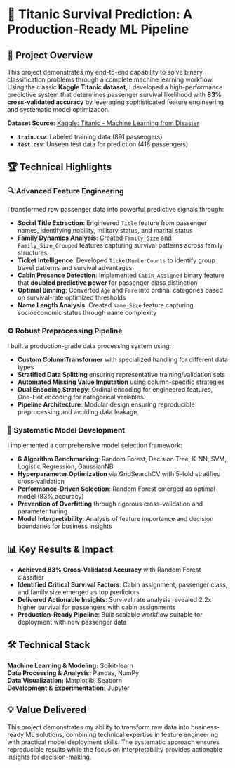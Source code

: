 # 🚢 Titanic Survival Prediction: A Production-Ready ML Pipeline

## 🎯 Project Overview
This project demonstrates my end-to-end capability to solve binary classification problems through a complete machine learning workflow. Using the classic **Kaggle Titanic dataset**, I developed a high-performance predictive system that determines passenger survival likelihood with **83% cross-validated accuracy** by leveraging sophisticated feature engineering and systematic model optimization.

**Dataset Source:** [Kaggle: Titanic - Machine Learning from Disaster](https://www.kaggle.com/c/titanic/data)
- **`train.csv`**: Labeled training data (891 passengers)
- **`test.csv`**: Unseen test data for prediction (418 passengers)

## 🏆 Technical Highlights

### 🔍 Advanced Feature Engineering
I transformed raw passenger data into powerful predictive signals through:
- **Social Title Extraction**: Engineered `Title` feature from passenger names, identifying nobility, military status, and marital status
- **Family Dynamics Analysis**: Created `Family_Size` and `Family_Size_Grouped` features capturing survival patterns across family structures
- **Ticket Intelligence**: Developed `TicketNumberCounts` to identify group travel patterns and survival advantages
- **Cabin Presence Detection**: Implemented `Cabin_Assigned` binary feature that **doubled predictive power** for passenger class distinction
- **Optimal Binning**: Converted `Age` and `Fare` into ordinal categories based on survival-rate optimized thresholds
- **Name Length Analysis**: Created `Name_Size` feature capturing socioeconomic status through name complexity

### ⚙️ Robust Preprocessing Pipeline
I built a production-grade data processing system using:
- **Custom ColumnTransformer** with specialized handling for different data types
- **Stratified Data Splitting** ensuring representative training/validation sets
- **Automated Missing Value Imputation** using column-specific strategies
- **Dual Encoding Strategy**: Ordinal encoding for engineered features, One-Hot encoding for categorical variables
- **Pipeline Architecture**: Modular design ensuring reproducible preprocessing and avoiding data leakage

### 🧠 Systematic Model Development
I implemented a comprehensive model selection framework:
- **6 Algorithm Benchmarking**: Random Forest, Decision Tree, K-NN, SVM, Logistic Regression, GaussianNB
- **Hyperparameter Optimization** via GridSearchCV with 5-fold stratified cross-validation
- **Performance-Driven Selection**: Random Forest emerged as optimal model (83% accuracy)
- **Prevention of Overfitting** through rigorous cross-validation and parameter tuning
- **Model Interpretability**: Analysis of feature importance and decision boundaries for business insights

## 📊 Key Results & Impact
- **Achieved 83% Cross-Validated Accuracy** with Random Forest classifier
- **Identified Critical Survival Factors**: Cabin assignment, passenger class, and family size emerged as top predictors
- **Delivered Actionable Insights**: Survival rate analysis revealed 2.2x higher survival for passengers with cabin assignments
- **Production-Ready Pipeline**: Built scalable workflow suitable for deployment with new passenger data

## 🛠️ Technical Stack
**Machine Learning & Modeling:** Scikit-learn  
**Data Processing & Analysis:** Pandas, NumPy  
**Data Visualization:** Matplotlib, Seaborn  
**Development & Experimentation:** Jupyter

## 💡 Value Delivered
This project demonstrates my ability to transform raw data into business-ready ML solutions, combining technical expertise in feature engineering with practical model deployment skills. The systematic approach ensures reproducible results while the focus on interpretability provides actionable insights for decision-making.
